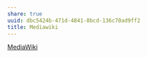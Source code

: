 ```yaml
---
share: true
uuid: dbc5424b-471d-4841-8bcd-136c70ad9ff2
title: Mediawiki
---
```

[MediaWiki](https://www.mediawiki.org/wiki/MediaWiki)